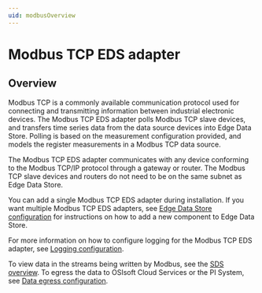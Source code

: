 ```yaml
---
uid: modbusOverview
---
```


# Modbus TCP EDS adapter

## Overview

Modbus TCP is a commonly available communication protocol used for connecting and transmitting information between industrial electronic devices. The Modbus TCP EDS adapter polls Modbus TCP slave devices, and transfers time series data from the data source devices into Edge Data Store. Polling is based on the measurement configuration provided, and models the register measurements in a Modbus TCP data source.

The Modbus TCP EDS adapter communicates with any device conforming to the Modbus TCP/IP protocol through a gateway or router. The Modbus TCP slave devices and routers do not need to be on the same subnet as Edge Data Store.

You can add a single Modbus TCP EDS adapter during installation. If you want multiple Modbus TCP EDS adapters, see [Edge Data Store configuration](xref:EdgeDataStoreConfiguration) for instructions on how to add a new component to Edge Data Store. 

For more information on how to configure logging for the Modbus TCP EDS adapter, see [Logging configuration](xref:LoggingConfiguration).

To view data in the streams being written by Modbus, see the [SDS overview](xref:sdsOverview).  To egress the data to OSIsoft Cloud Services or the PI System, see [Data egress configuration](xref:egress).

